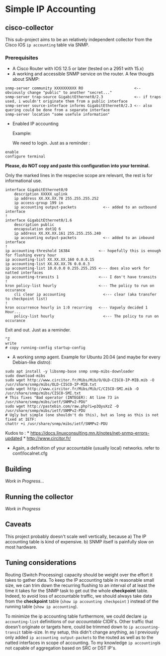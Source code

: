 # Simple IP Accounting

## cisco-collector

This sub-project aims to be an relatively independent collector from
the Cisco IOS `ip accounting` table via SNMP.

### Prerequisites

* A Cisco Router with IOS 12.5 or later (tested on a 2951 with 15.x)
* A working and accessible SNMP service on the router.
  A few thougts about SNMP:
```
snmp-server community XXXXXXXXXX RO                       <-- obviously change "public" to another "secret..."
snmp-server trap-source GigabitEthernet0/2.3              <-- if traps used, i wouldn't originate them from a public interface
snmp-server source-interface informs GigabitEthernet0/2.3 <-- also quering could be done from a separate interface
snmp-server location "some usefule information"
```
* Enabled IP accounting

  Example:

  We need to login. Just as a reminder :
```
enable
configure terminal
```
  **Please, do NOT copy and paste this configuration into your terminal.**
  
  Only the marked lines in the respecive scope are relevant, the rest is for informational use.
```
interface GigabitEthernet0/0
    description XXXXX_uplink
    ip address XX.XX.XX.78 255.255.255.252
    ip access-group 199 in
    ip accounting output-packets            <-- added to an outbound interface
!
interface GigabitEthernet0/1.6
    description public
    encapsulation dot1Q 6
    ip address XX.XX.XX.161 255.255.255.240
    ip accounting output-packets            <-- added to an inbound interface
!
ip accounting-threshold 16384             <-- hopefully this is enough for flushing every hour
ip accounting-list XX.XX.XX.160 0.0.0.15
ip accounting-list XX.XX.XX.76 0.0.0.3
ip accounting-list 10.0.0.0 0.255.255.255 <--- does also work for natted interfaces
ip accounting-transits 1                  <--- I don't have transits
!
kron policy-list hourly                   <--- The policy to run on occurance
    cli clear ip accounting                 <--- clear (aka transfer to checkpoint list)
!
kron occurrence hourly in 1:0 recurring   <--- Vaguely decided 1 Hour...
    policy-list hourly                      <--- The policy to run on occurance
```
Exit and out. Just as a reminder.
```
^Z
write
# copy running-config startup-config
```

* A working snmp agent.
  Example for Ubuntu 20.04 (and maybe for every Debian-like distro):
```
sudo apt install -y libsnmp-base snmp snmp-mibs-downloader
sudo download-mibs
sudo wget http://www.circitor.fr/Mibs/Mib/O/OLD-CISCO-IP-MIB.mib -O /usr/share/snmp/mibs/OLD-CISCO-IP-MIB.txt
sudo wget http://www.circitor.fr/Mibs/Mib/C/CISCO-SMI.mib -O /usr/share/snmp/mibs/CISCO-SMI.txt
# This fixes "Bad operator (INTEGER): At line 73 in /usr/share/snmp/mibs/ietf/SNMPv2-PDU"
sudo wget http://pastebin.com/raw.php?i=p3QyuXzZ -O /usr/share/snmp/mibs/ietf/SNMPv2-PDU
# Ugly but simple (one shouldn't do this), but as long as this is not fixed at IETF:
chattr +i /usr/share/snmp/mibs/ietf/SNMPv2-PDU
```
  Kudos to :
    * https://docs.linuxconsulting.mn.it/notes/net-snmp-errors-updated
    * http://www.circitor.fr/

* Again, a definition of your accountable (usually local) networks. refer to conf/localnet.cfg

## Building

*Work in Progress...*

## Running the collector

*Work in Progress*

## Caveats

This project probably doesn't scale well vertically, because
  a) The IP accounting table is kind of expensive.
  b) SNMP itself is painfully slow on most hardware.

## Tuning considerations

Routing (Switch Processing) capacity should be weight over the effort it takes to gather data.
To keep the IP accounting table in reasonable small size, we can trim down the recurring flushing to an interval of at least the time it takes for the SNMP task to get out the whole **checkpoint** table.
Indeed, to avoid loss of accountable traffic, we should always take data from the **checkpoint** table (`show ip accounting checkpoint` ) instead of the running table (`show ip accounting`).

To minimize the ip accounting  table furthermore, we could declare `ip accounting-list` definitions of our *accountable* CIDR's. Other traffic that doesn't originate or targets here, could be trimmed down to `ip accounting-transit` table-size. In my setup, this didn't change anything, as I previously only added `ip accounting output-packets` to the routed as well as to the natted interfaces in scope of accounting. To my knowledge `ip accounting`is not capable of aggregation based on SRC or DST IP's.

